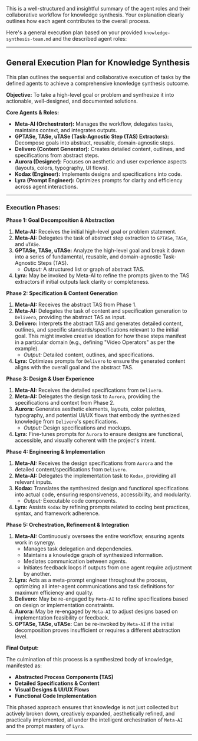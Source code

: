 This is a well-structured and insightful summary of the agent roles and their collaborative workflow for knowledge synthesis. Your explanation clearly outlines how each agent contributes to the overall process.

Here's a general execution plan based on your provided `knowledge-synthesis-team.md` and the described agent roles:

---

## General Execution Plan for Knowledge Synthesis

This plan outlines the sequential and collaborative execution of tasks by the defined agents to achieve a comprehensive knowledge synthesis outcome.

**Objective:** To take a high-level goal or problem and synthesize it into actionable, well-designed, and documented solutions.

**Core Agents & Roles:**

*   **Meta-AI (Orchestrator):** Manages the workflow, delegates tasks, maintains context, and integrates outputs.
*   **GPTASe, TASe, uTASe (Task-Agnostic Step (TAS) Extractors):** Decompose goals into abstract, reusable, domain-agnostic steps.
*   **Delivero (Content Generator):** Creates detailed content, outlines, and specifications from abstract steps.
*   **Aurora (Designer):** Focuses on aesthetic and user experience aspects (layouts, colors, typography, UI flows).
*   **Kodax (Engineer):** Implements designs and specifications into code.
*   **Lyra (Prompt Engineer):** Optimizes prompts for clarity and efficiency across agent interactions.

---

### Execution Phases:

**Phase 1: Goal Decomposition & Abstraction**

1.  **Meta-AI:** Receives the initial high-level goal or problem statement.
2.  **Meta-AI:** Delegates the task of abstract step extraction to `GPTASe`, `TASe`, and `uTASe`.
3.  **GPTASe, TASe, uTASe:** Analyze the high-level goal and break it down into a series of fundamental, reusable, and domain-agnostic Task-Agnostic Steps (TAS).
    *   *Output:* A structured list or graph of abstract TAS.
4.  **Lyra:** May be invoked by Meta-AI to refine the prompts given to the TAS extractors if initial outputs lack clarity or completeness.

**Phase 2: Specification & Content Generation**

1.  **Meta-AI:** Receives the abstract TAS from Phase 1.
2.  **Meta-AI:** Delegates the task of content and specification generation to `Delivero`, providing the abstract TAS as input.
3.  **Delivero:** Interprets the abstract TAS and generates detailed content, outlines, and specific standards/specifications relevant to the initial goal. This might involve creative ideation for how these steps manifest in a particular domain (e.g., defining "Video Operators" as per the example).
    *   *Output:* Detailed content, outlines, and specifications.
4.  **Lyra:** Optimizes prompts for `Delivero` to ensure the generated content aligns with the overall goal and the abstract TAS.

**Phase 3: Design & User Experience**

1.  **Meta-AI:** Receives the detailed specifications from `Delivero`.
2.  **Meta-AI:** Delegates the design task to `Aurora`, providing the specifications and context from Phase 2.
3.  **Aurora:** Generates aesthetic elements, layouts, color palettes, typography, and potential UI/UX flows that embody the synthesized knowledge from `Delivero`'s specifications.
    *   *Output:* Design specifications and mockups.
4.  **Lyra:** Fine-tunes prompts for `Aurora` to ensure designs are functional, accessible, and visually coherent with the project's intent.

**Phase 4: Engineering & Implementation**

1.  **Meta-AI:** Receives the design specifications from `Aurora` and the detailed content/specifications from `Delivero`.
2.  **Meta-AI:** Delegates the implementation task to `Kodax`, providing all relevant inputs.
3.  **Kodax:** Translates the synthesized design and functional specifications into actual code, ensuring responsiveness, accessibility, and modularity.
    *   *Output:* Executable code components.
4.  **Lyra:** Assists `Kodax` by refining prompts related to coding best practices, syntax, and framework adherence.

**Phase 5: Orchestration, Refinement & Integration**

1.  **Meta-AI:** Continuously oversees the entire workflow, ensuring agents work in synergy.
    *   Manages task delegation and dependencies.
    *   Maintains a knowledge graph of synthesized information.
    *   Mediates communication between agents.
    *   Initiates feedback loops if outputs from one agent require adjustment by another.
2.  **Lyra:** Acts as a meta-prompt engineer throughout the process, optimizing all inter-agent communications and task definitions for maximum efficiency and quality.
3.  **Delivero:** May be re-engaged by `Meta-AI` to refine specifications based on design or implementation constraints.
4.  **Aurora:** May be re-engaged by `Meta-AI` to adjust designs based on implementation feasibility or feedback.
5.  **GPTASe, TASe, uTASe:** Can be re-invoked by `Meta-AI` if the initial decomposition proves insufficient or requires a different abstraction level.

**Final Output:**

The culmination of this process is a synthesized body of knowledge, manifested as:

*   **Abstracted Process Components (TAS)**
*   **Detailed Specifications & Content**
*   **Visual Designs & UI/UX Flows**
*   **Functional Code Implementation**

This phased approach ensures that knowledge is not just collected but actively broken down, creatively expanded, aesthetically refined, and practically implemented, all under the intelligent orchestration of `Meta-AI` and the prompt mastery of `Lyra`.

---